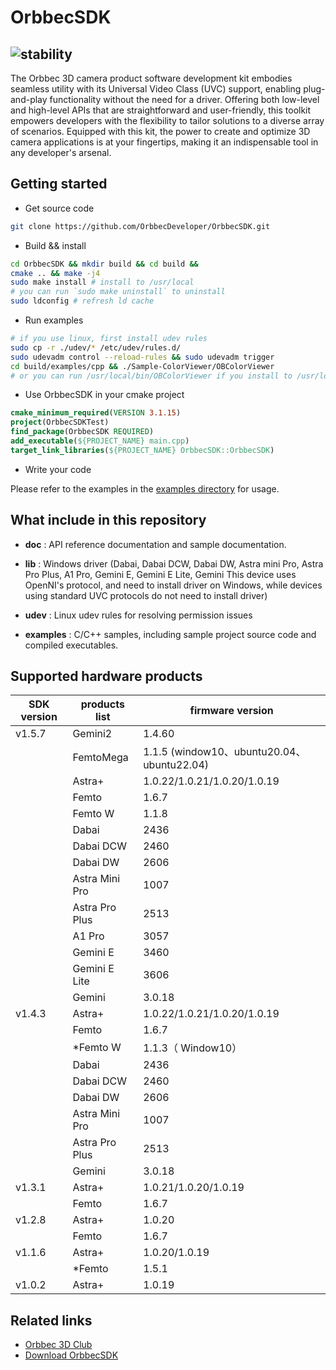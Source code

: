# OrbbecSDK
![stability](https://img.shields.io/badge/stability-unstable-orange)
---
The Orbbec 3D camera product software development kit embodies seamless utility with 
its Universal Video Class (UVC) support, enabling plug-and-play functionality without 
the need for a driver. Offering both low-level and high-level APIs that are straightforward
and user-friendly, this toolkit empowers developers with the flexibility to tailor 
solutions to a diverse array of scenarios. Equipped with this kit, the power to create
and optimize 3D camera applications is at your fingertips, making it an indispensable
tool in any developer's arsenal.

## Getting started
* Get source code 
```bash
git clone https://github.com/OrbbecDeveloper/OrbbecSDK.git
```
* Build && install
```bash
cd OrbbecSDK && mkdir build && cd build &&
cmake .. && make -j4
sudo make install # install to /usr/local
# you can run `sudo make uninstall` to uninstall
sudo ldconfig # refresh ld cache
```
* Run examples
```bash
# if you use linux, first install udev rules
sudo cp -r ./udev/* /etc/udev/rules.d/
sudo udevadm control --reload-rules && sudo udevadm trigger
cd build/examples/cpp && ./Sample-ColorViewer/OBColorViewer
# or you can run /usr/local/bin/OBColorViewer if you install to /usr/local
```
* Use OrbbecSDK in your cmake project
```cmake
cmake_minimum_required(VERSION 3.1.15)
project(OrbbecSDKTest)
find_package(OrbbecSDK REQUIRED)
add_executable(${PROJECT_NAME} main.cpp)
target_link_libraries(${PROJECT_NAME} OrbbecSDK::OrbbecSDK)
```
* Write your code

Please refer to the examples in the [examples directory](examples) for usage.
## What include in this repository

* **doc** : API reference documentation and sample documentation.

* **lib** : Windows driver (Dabai, Dabai DCW, Dabai DW, Astra mini Pro, Astra Pro Plus, A1 Pro, Gemini E, Gemini E Lite, Gemini This device uses OpenNI's  protocol, and need to install driver on Windows, while devices using standard UVC protocols do not need to install driver)

* **udev** : Linux udev rules for resolving permission issues

* **examples** : C/C++ samples, including sample project source code and compiled executables.

## Supported hardware products

| **SDK version** | **products list** | **firmware version** |
| --- | --- | --- |
| v1.5.7      | Gemini2        | 1.4.60                     |
|             | FemtoMega      | 1.1.5  (window10、ubuntu20.04、ubuntu22.04)                     |
|             | Astra+         | 1.0.22/1.0.21/1.0.20/1.0.19 |
|             | Femto          | 1.6.7                       |
|             | Femto W       | 1.1.8          |
|             | Dabai          | 2436                        |
|             | Dabai DCW      | 2460                        |
|             | Dabai DW       | 2606                        |
|             | Astra Mini Pro | 1007                        |
|             | Astra Pro Plus | 2513                        |
|             | A1 Pro         | 3057                        |
|             | Gemini E       | 3460                        |
|             | Gemini E Lite  | 3606                  |
|             | Gemini         | 3.0.18                      |
| v1.4.3 | Astra+ | 1.0.22/1.0.21/1.0.20/1.0.19 |
|  | Femto | 1.6.7 |
|  | *Femto W | 1.1.3（ Window10） |
|  | Dabai | 2436 |
|  | Dabai DCW | 2460 |
|  | Dabai DW | 2606 |
|  | Astra Mini Pro | 1007 |
| | Astra Pro Plus | 2513 |
| | Gemini | 3.0.18 |
| v1.3.1 | Astra+ | 1.0.21/1.0.20/1.0.19 |
| | Femto | 1.6.7 |
| v1.2.8 | Astra+ | 1.0.20 |
| | Femto | 1.6.7 |
| v1.1.6 | Astra+ | 1.0.20/1.0.19 |
| | *Femto | 1.5.1 |
| v1.0.2 | Astra+ | 1.0.19 |

## Related links

* [Orbbec 3D Club](https://3dclub.orbbec3d.com)
* [Download OrbbecSDK](https://orbbec3d.com/index/download.html)
